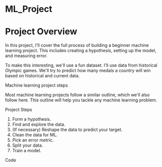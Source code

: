 # ML_Project
# Project Overview

In this project, I'll cover the full process of building a beginner machine learning project. This includes creating a hypothesis, setting up the model, and measuring error.

To make this interesting, we'll use a fun dataset. I'll use data from historical Olympic games. We'll try to predict how many medals a country will win based on historical and current data.

Machine learning project steps

Most machine learning projects follow a similar outline, which we'll also follow here. This outline will help you tackle any machine learning problem.

Project Steps

1. Form a hypothesis.
2. Find and explore the data.
3. (If necessary) Reshape the data to predict your target.
4. Clean the data for ML.
5. Pick an error metric.
6. Split your data.
7. Train a model.

Code
